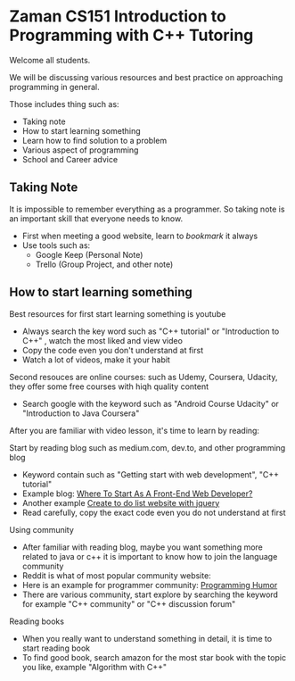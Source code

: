 # Zaman CS151 Introduction to Programming with C++ Tutoring

Welcome all students.

We will be discussing various resources and best practice on approaching programming in general.

Those includes thing such as:
- Taking note
- How to start learning something
- Learn how to find solution to a problem
- Various aspect of programming
- School and Career advice

## Taking Note
It is impossible to remember everything as a programmer. So taking note is an important skill that everyone needs to know. 

- First when meeting a good website, learn to *bookmark* it always
- Use tools such as:
    - Google Keep (Personal Note)
    - Trello (Group Project, and other note)

## How to start learning something

Best resources for first start learning something is youtube
- Always search the key word such as "C++ tutorial" or "Introduction to C++" , watch the most liked and view video
- Copy the code even you don't understand at first
- Watch a lot of videos, make it your habit

Second resouces are online courses: such as Udemy, Coursera, Udacity, they offer some free courses with hiqh quality content
- Search google with the keyword such as "Android Course Udacity" or "Introduction to Java Coursera"

After you are familiar with video lesson, it's time to learn by reading:

Start by reading blog such as medium.com, dev.to, and other programming blog
- Keyword contain such as "Getting start with web development", "C++ tutorial"
- Example blog: [Where To Start As A Front-End Web Developer?](https://medium.com/web-development-zone/where-to-start-as-a-front-end-web-developer-cb7123bc84bb)
- Another example [Create to do list website with jquery](https://www.sitepoint.com/building-list-jquery-local-storage/)
- Read carefully, copy the exact code even you do not understand at first

Using community
- After familiar with reading blog, maybe you want something more related to java or c++ it is important to know how to join the language community
- Reddit is what of most popular community website:
- Here is an example for programmer community: [Programming Humor](https://www.reddit.com/r/ProgrammerHumor/)
- There are various community, start explore by searching the keyword for example "C++ community" or "C++ discussion forum"

Reading books
- When you really want to understand something in detail, it is time to start reading book
- To find good book, search amazon for the most star book with the topic you like, example "Algorithm with C++"

